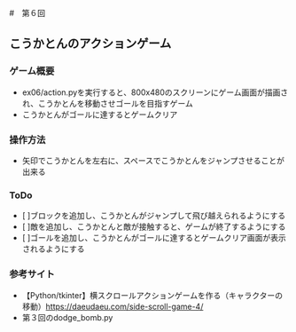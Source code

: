 #　第６回
## こうかとんのアクションゲーム
### ゲーム概要
- ex06/action.pyを実行すると、800x480のスクリーンにゲーム画面が描画され、こうかとんを移動させゴールを目指すゲーム
- こうかとんがゴールに達するとゲームクリア
### 操作方法
- 矢印でこうかとんを左右に、スペースでこうかとんをジャンプさせることが出来る
### ToDo
- [ ]ブロックを追加し、こうかとんがジャンプして飛び越えられるようにする
- [ ]敵を追加し、こうかとんと敵が接触すると、ゲームが終了するようにする
- [ ]ゴールを追加し、こうかとんがゴールに達するとゲームクリア画面が表示されるようにする          
### 参考サイト
- 【Python/tkinter】横スクロールアクションゲームを作る（キャラクターの移動）https://daeudaeu.com/side-scroll-game-4/
- 第３回のdodge_bomb.py